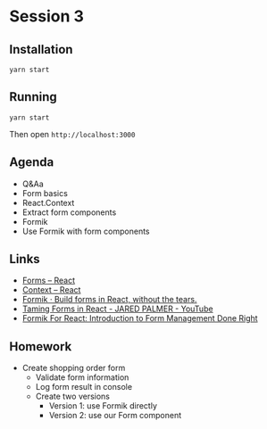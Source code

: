 # Session 3

## Installation

```
yarn start
```

## Running


```
yarn start
```

Then open `http://localhost:3000`

## Agenda

* Q&Aa
* Form basics
* React.Context
* Extract form components
* Formik
* Use Formik with form components

## Links

* [Forms – React](https://reactjs.org/docs/forms.html)
* [Context – React](https://reactjs.org/docs/context.html#when-to-use-context)
* [Formik · Build forms in React, without the tears.](https://jaredpalmer.com/formik/)
* [Taming Forms in React - JARED PALMER - YouTube](https://www.youtube.com/watch?v=oiNtnehlaTo)
* [Formik For React: Introduction to Form Management Done Right](https://medium.com/@rossbulat/formik-for-react-introduction-to-form-management-done-right-971889b40f9f)

## Homework

* Create shopping order form
  * Validate form information
  * Log form result in console
  * Create two versions
    * Version 1: use Formik directly
    * Version 2: use our Form component
